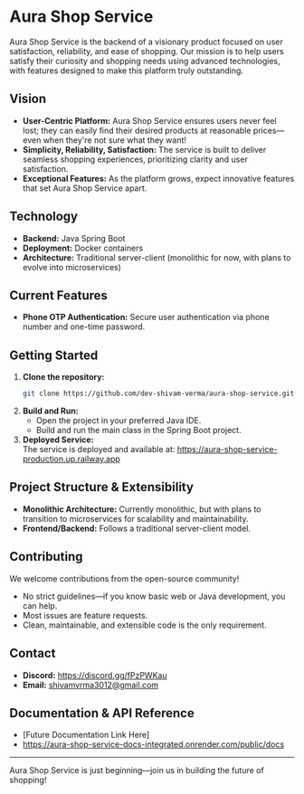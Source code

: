 # Aura Shop Service

Aura Shop Service is the backend of a visionary product focused on user satisfaction, reliability, and ease of shopping. Our mission is to help users satisfy their curiosity and shopping needs using advanced technologies, with features designed to make this platform truly outstanding.

## Vision

- **User-Centric Platform:** Aura Shop Service ensures users never feel lost; they can easily find their desired products at reasonable prices—even when they're not sure what they want!
- **Simplicity, Reliability, Satisfaction:** The service is built to deliver seamless shopping experiences, prioritizing clarity and user satisfaction.
- **Exceptional Features:** As the platform grows, expect innovative features that set Aura Shop Service apart.

## Technology

- **Backend:** Java Spring Boot
- **Deployment:** Docker containers
- **Architecture:** Traditional server-client (monolithic for now, with plans to evolve into microservices)

## Current Features

- **Phone OTP Authentication:** Secure user authentication via phone number and one-time password.

## Getting Started

1. **Clone the repository:**
   ```bash
   git clone https://github.com/dev-shivam-verma/aura-shop-service.git
   ```
2. **Build and Run:**  
   - Open the project in your preferred Java IDE.
   - Build and run the main class in the Spring Boot project.
3. **Deployed Service:**  
   The service is deployed and available at: https://aura-shop-service-production.up.railway.app

## Project Structure & Extensibility

- **Monolithic Architecture:** Currently monolithic, but with plans to transition to microservices for scalability and maintainability.
- **Frontend/Backend:** Follows a traditional server-client model.

## Contributing

We welcome contributions from the open-source community!
- No strict guidelines—if you know basic web or Java development, you can help.
- Most issues are feature requests.
- Clean, maintainable, and extensible code is the only requirement.

## Contact

- **Discord:** https://discord.gg/fPzPWKau
- **Email:** shivamvrma3012@gmail.com

## Documentation & API Reference

- [Future Documentation Link Here]
- https://aura-shop-service-docs-integrated.onrender.com/public/docs



---

Aura Shop Service is just beginning—join us in building the future of shopping!
